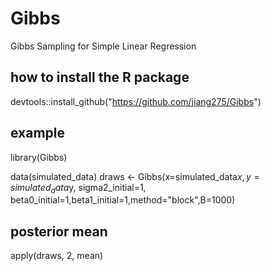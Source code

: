# Gibbs
Gibbs Sampling for Simple Linear Regression

## how to install the R package
devtools::install_github("https://github.com/jiang275/Gibbs")

## example
library(Gibbs)

data(simulated_data)
draws <- Gibbs(x=simulated_data$x,y=simulated_data$y,
sigma2_initial=1, beta0_initial=1,beta1_initial=1,method="block",B=1000)

## posterior mean
apply(draws, 2, mean)
